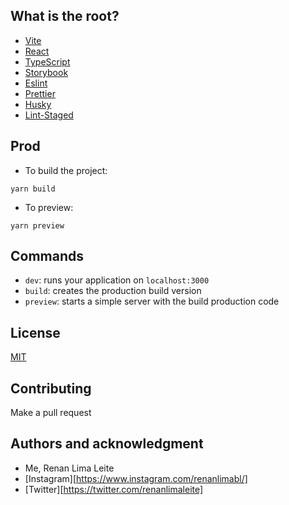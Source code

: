 ## What is the root?
- [Vite](https://vitejs.dev/)
- [React](https://reactjs.org/)
- [TypeScript](https://typescriptlang.org/)
- [Storybook](https://storybook.js.org/)
- [Eslint](https://eslint.org/)
- [Prettier](https://prettier.io/)
- [Husky](https://github.com/typicode/husky)
- [Lint-Staged](https://github.com/okonet/lint-staged)

## Prod
- To build the project:
```
yarn build
```
- To preview:
```
yarn preview
```

## Commands
- `dev`: runs your application on `localhost:3000`
- `build`: creates the production build version
- `preview`: starts a simple server with the build production code

## License
[MIT](https://choosealicense.com/licenses/mit/)

## Contributing
Make a pull request

## Authors and acknowledgment
- Me, Renan Lima Leite
- [Instagram][https://www.instagram.com/renanlimabl/]
- [Twitter][https://twitter.com/renanlimaleite]

